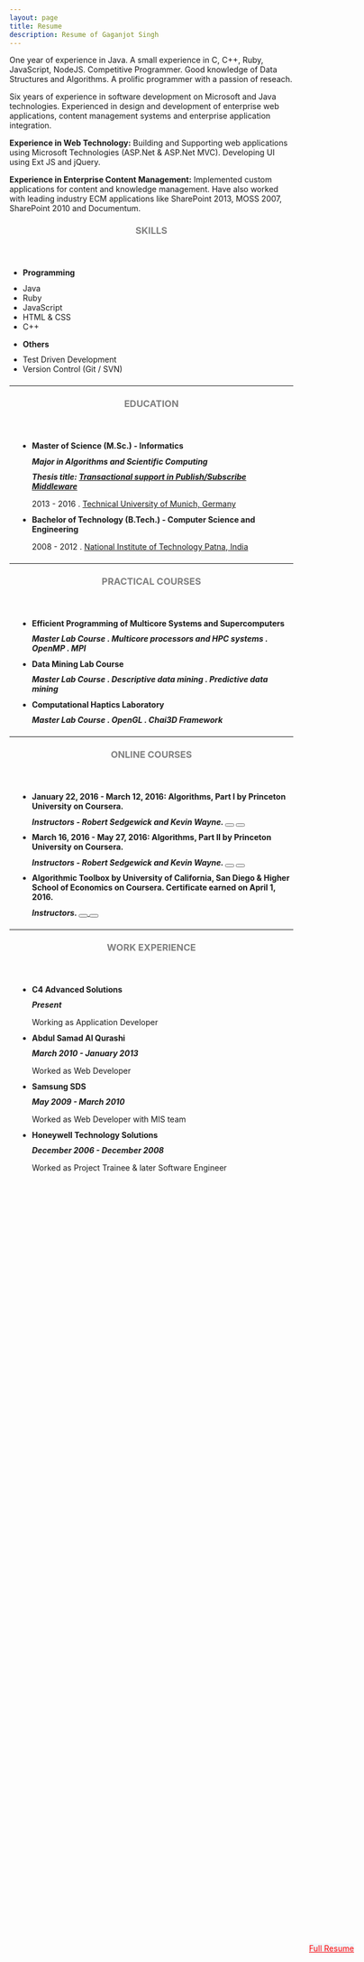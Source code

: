 ```yaml
---
layout: page
title: Resume
description: Resume of Gaganjot Singh
---
```


One year of experience in Java.
A small experience in C, C++, Ruby, JavaScript, NodeJS.
Competitive Programmer.
Good knowledge of Data Structures and Algorithms.
A prolific programmer with a passion of reseach.

Six years of experience in software development on Microsoft and Java technologies. Experienced in design and development of enterprise web applications, content management systems and enterprise application integration.

**Experience in Web Technology:**
Building and Supporting web applications using Microsoft Technologies (ASP.Net & ASP.Net MVC). Developing UI using Ext JS and jQuery.

**Experience in Enterprise Content Management:**
Implemented custom applications for content and knowledge management. Have also worked with leading industry ECM applications like SharePoint 2013, MOSS 2007, SharePoint 2010 and Documentum.

<!-- Skills -->
<section class="row">
	<header class="col-md-3">
		<h3 style="text-transform:uppercase;color:gray; margin-top:21px; margin-bottom:10.5px">Skills</h3>
	</header>
	<div class="col-md-9">
		<div class="row">
			<div class="col-md-6">
				<ul class="list-group">
					<li class="list-group-item active"><h4 style="margin-top:10.5px; margin-bottom:10.5px"><strong>Programming</strong></h4></li>
					<li class="list-group-item">Java</li>
					<li class="list-group-item">Ruby</li>
					<li class="list-group-item">JavaScript</li>
					<li class="list-group-item">HTML & CSS</li>
					<li class="list-group-item">C++</li>
				</ul>
			</div>
			<div class="col-md-6">
				<ul class="list-group">
					<li class="list-group-item active"><h4 style="margin-top:10.5px; margin-bottom:10.5px"><strong>Others</strong></h4></li>
					<li class="list-group-item">Test Driven Development</li>
					<li class="list-group-item">Version Control (Git / SVN)</li>
				</ul>
			</div>
		</div>
	</div>
</section>
<hr style="margin-top:21px; margin-bottom:21px" />
<!-- Education -->
<section class="row">
	<header class="col-md-3">
		<h3 style="text-transform:uppercase;color:gray; margin-top:21px; margin-bottom:10.5px">Education</h3>
	</header>
	<div class="col-md-9">
		<ul style="padding-left: 40px; margin-bottom: 10.5px">
			<li>
				<h4 style="margin-top:10.5px; margin-bottom:10.5px">Master of Science (M.Sc.) - Informatics <a href="/study/coursesUndertaken/#during_masters" title="Relevant courses undertaken during Masters"><span class="glyphicon glyphicon-book"></span></a></h4>
				<h5 style="margin-top:10.5px; margin-bottom:10.5px">Major in Algorithms and Scientific Computing</h5>
				<h5 style="margin-top:10.5px; margin-bottom:10.5px">Thesis title: <a href="/study/masterThesis">Transactional support in Publish/Subscribe Middleware</a></h5>
				<p style="margin-bottom:10.5px">2013 - 2016 . <a href="https://www.tum.de/">Technical University of Munich, Germany</a></p>
			</li>
			<li>
				<h4 style="margin-top:10.5px; margin-bottom:10.5px">Bachelor of Technology (B.Tech.) - Computer Science and Engineering <a href="/study/coursesUndertaken/#during_bachelors" title="Relevant courses undertaken during Bachelors"><span class="glyphicon glyphicon-book"></span></a></h4>
				<p style="margin-bottom:10.5px">2008 - 2012 . <a href="http://www.nitp.ac.in/">National Institute of Technology Patna, India</a></p>
			</li>
		</ul>
	</div>
</section>
<hr style="margin-top:21px; margin-bottom:21px" />
<!-- Practical Courses during Masters study -->
<section class="row">
	<header class="col-md-3">
		<h3 style="text-transform:uppercase;color:gray; margin-top:21px; margin-bottom:10.5px">Practical Courses</h3>
	</header>
	<div class="col-md-9">
		<ul style="padding-left: 40px; margin-bottom: 10.5px">
			<li>
				<h4 style="margin-top:10.5px; margin-bottom:10.5px">Efficient Programming of Multicore Systems and Supercomputers</h4>
				<h5 style="margin-top:10.5px; margin-bottom:10.5px">Master Lab Course . Multicore processors and HPC systems . OpenMP . MPI</h5>
			</li>
			<li>
				<h4 style="margin-top:10.5px; margin-bottom:10.5px">Data Mining Lab Course</h4>
				<h5 style="margin-top:10.5px; margin-bottom:10.5px">Master Lab Course . Descriptive data mining . Predictive data mining</h5>
			</li>
			<li>
				<h4 style="margin-top:10.5px; margin-bottom:10.5px">Computational Haptics Laboratory</h4>
				<h5 style="margin-top:10.5px; margin-bottom:10.5px">Master Lab Course . OpenGL . Chai3D Framework</h5>
			</li>
		</ul>
	</div>
</section>
<hr style="margin-top:21px; margin-bottom:21px" />
<!-- Online Courses -->
<section class="row">
	<header class="col-md-3">
		<h3 style="text-transform:uppercase;color:gray; margin-top:21px; margin-bottom:10.5px">Online Courses</h3>
	</header>
	<div class="col-md-9">
		<ul style="padding-left: 40px; margin-bottom: 10.5px">
			<li>
				<h4 style="margin-top:10.5px; margin-bottom:10.5px">January 22, 2016 - March 12, 2016: Algorithms, Part I by Princeton University on Coursera.</h4>
				<h5 style="margin-top:10.5px; margin-bottom:10.5px">Instructors - Robert Sedgewick and Kevin Wayne.
				  <a>
				    <button type="button" title="This course provides no certificate" class="btn btn-default btn-sm">
				      <span class="glyphicon glyphicon-education"></span>
				    </button>
				  </a>
				  <a href="https://www.coursera.org/course/algs4partI">
				    <button type="button" title="Course Homepage" class="btn btn-default btn-sm">
				      <span class="glyphicon glyphicon-info-sign"></span>
				    </button>
				  </a>
				</h5>
			</li>
			<li>
				<h4 style="margin-top:10.5px; margin-bottom:10.5px">March 16, 2016 - May 27, 2016: Algorithms, Part II by Princeton University on Coursera.</h4>
				<h5 style="margin-top:10.5px; margin-bottom:10.5px">Instructors - Robert Sedgewick and Kevin Wayne.
				  <a>
				    <button type="button" title="This course provides no certificate" class="btn btn-default btn-sm">
				      <span class="glyphicon glyphicon-education"></span>
				    </button>
				  </a>
				  <a href="https://www.coursera.org/course/algs4partII">
				    <button type="button" title="Course Homepage" class="btn btn-default btn-sm">
				      <span class="glyphicon glyphicon-info-sign"></span>
				    </button>
				  </a>
				</h5>
			</li>
			<li>
				<h4 style="margin-top:10.5px; margin-bottom:10.5px">Algorithmic Toolbox by University of California, San Diego & Higher School of Economics on Coursera. Certificate earned on April 1, 2016.</h4>
				<h5 style="margin-top:10.5px; margin-bottom:10.5px">Instructors.
				  <a href="https://www.coursera.org/account/accomplishments/certificate/SXXQFP8XLP3E">
				    <button type="button" title="Verify Certificate" class="btn btn-default btn-sm">
				      <span class="glyphicon glyphicon-education"></span>
				    </button>
				  </a>
				  <a href="https://www.coursera.org/">
				    <button type="button" title="Course Homepage" class="btn btn-default btn-sm">
				      <span class="glyphicon glyphicon-info-sign"></span>
				    </button>
				  </a>
				</h5>
			</li>
		</ul>
	</div>
</section>
<hr style="margin-top:21px; margin-bottom:21px" />
<!-- Work -->
<section class="row">
	<header class="col-md-3">
		<h3 style="text-transform:uppercase;color:gray; margin-top:21px; margin-bottom:10.5px">Work Experience</h3>
	</header>
	<div class="col-md-9">
		<ul style="padding-left: 40px; margin-bottom: 10.5px">
			<li>
				<h4 style="margin-top:10.5px; margin-bottom:10.5px">C4 Advanced Solutions</h4>
				<h5 style="margin-top:10.5px; margin-bottom:10.5px">Present</h5>
				<p style="margin-bottom:10.5px">Working as Application Developer</p>
			</li>
			<li>
				<h4 style="margin-top:10.5px; margin-bottom:10.5px">Abdul Samad Al Qurashi</h4>
				<h5 style="margin-top:10.5px; margin-bottom:10.5px">March 2010 - January 2013</h5>
				<p style="margin-bottom:10.5px">Worked as Web Developer</p>
			</li>
			<li>
				<h4 style="margin-top:10.5px; margin-bottom:10.5px">Samsung SDS</h4>
				<h5 style="margin-top:10.5px; margin-bottom:10.5px">May 2009 - March 2010</h5>
				<p style="margin-bottom:10.5px">Worked as Web Developer with MIS team</p>
			</li>
			<li>
				<h4 style="margin-top:10.5px; margin-bottom:10.5px">Honeywell Technology Solutions</h4>
				<h5 style="margin-top:10.5px; margin-bottom:10.5px">December 2006 - December 2008</h5>
				<p style="margin-bottom:10.5px">Worked as Project Trainee & later Software Engineer</p>
			</li>
		</ul>
	</div>
</section>

<!-- Contact for full resume -->
<a id="full_resume" href="mailto:{{ site.email }}?subject=Resume Request" class="btn btn-info btn-lg" title="Work experience, Projects, GPAs: Contact via email for detailed resume." style="position: fixed; top: 90%; left: 100%; margin-top: -100px; margin-left: -200px; color: red; background-color: aliceblue;">
  <span id="resume_envelope" class="glyphicon glyphicon-envelope"></span> Full Resume
</a>

<script>
$(document).ready(function(){
     $("#full_resume").mouseover(function(){
         $("#resume_envelope").addClass("glyphicon-send").removeClass("glyphicon-envelope");
     });
     $("#full_resume").mouseout(function(){
         $("#resume_envelope").addClass("glyphicon-envelope").removeClass("glyphicon-send");
     });
});
</script>

